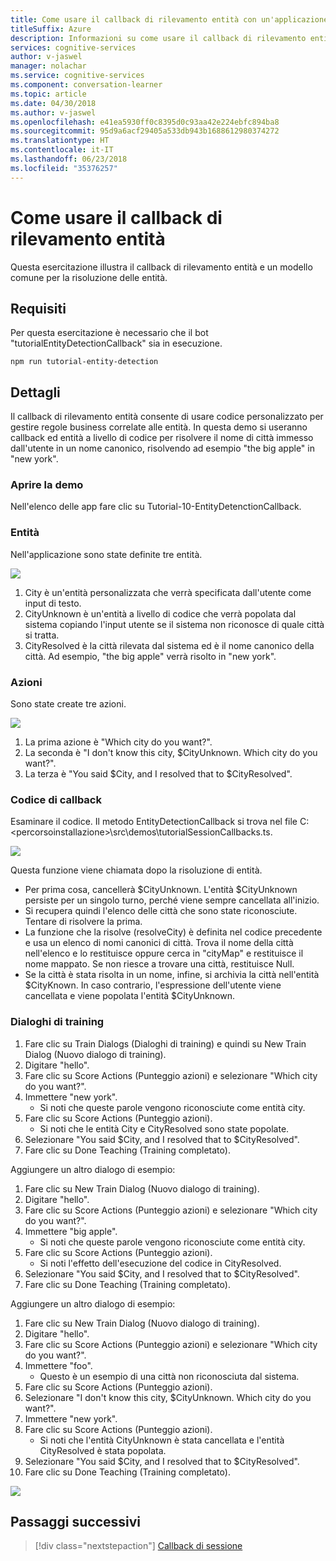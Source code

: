 ```yaml
---
title: Come usare il callback di rilevamento entità con un'applicazione di Conversation Learner - Servizi cognitivi Microsoft| Microsoft Docs
titleSuffix: Azure
description: Informazioni su come usare il callback di rilevamento entità con un'applicazione di Conversation Learner.
services: cognitive-services
author: v-jaswel
manager: nolachar
ms.service: cognitive-services
ms.component: conversation-learner
ms.topic: article
ms.date: 04/30/2018
ms.author: v-jaswel
ms.openlocfilehash: e41ea5930ff0c8395d0c93aa42e224ebfc894ba8
ms.sourcegitcommit: 95d9a6acf29405a533db943b1688612980374272
ms.translationtype: HT
ms.contentlocale: it-IT
ms.lasthandoff: 06/23/2018
ms.locfileid: "35376257"
---
```

# <a name="how-to-use-entity-detection-callback"></a>Come usare il callback di rilevamento entità

Questa esercitazione illustra il callback di rilevamento entità e un modello comune per la risoluzione delle entità.

## <a name="requirements"></a>Requisiti
Per questa esercitazione è necessario che il bot "tutorialEntityDetectionCallback" sia in esecuzione.

    npm run tutorial-entity-detection

## <a name="details"></a>Dettagli
Il callback di rilevamento entità consente di usare codice personalizzato per gestire regole business correlate alle entità. In questa demo si useranno callback ed entità a livello di codice per risolvere il nome di città immesso dall'utente in un nome canonico, risolvendo ad esempio "the big apple" in "new york".

### <a name="open-the-demo"></a>Aprire la demo

Nell'elenco delle app fare clic su Tutorial-10-EntityDetenctionCallback. 

### <a name="entities"></a>Entità

Nell'applicazione sono state definite tre entità.

![](../media/tutorial10_entities.PNG)

1. City è un'entità personalizzata che verrà specificata dall'utente come input di testo.
2. CityUnknown è un'entità a livello di codice che verrà popolata dal sistema copiando l'input utente se il sistema non riconosce di quale città si tratta.
3. CityResolved è la città rilevata dal sistema ed è il nome canonico della città. Ad esempio, "the big apple" verrà risolto in "new york".

### <a name="actions"></a>Azioni

Sono state create tre azioni. 

![](../media/tutorial10_actions.PNG)

1. La prima azione è "Which city do you want?".
2. La seconda è "I don't know this city, $CityUnknown. Which city do you want?".
3. La terza è "You said $City, and I resolved that to $CityResolved".

### <a name="callback-code"></a>Codice di callback

Esaminare il codice. Il metodo EntityDetectionCallback si trova nel file C:\<percorsoinstallazione>\src\demos\tutorialSessionCallbacks.ts.

![](../media/tutorial10_callbackcode.PNG)

Questa funzione viene chiamata dopo la risoluzione di entità.
 
- Per prima cosa, cancellerà $CityUnknown. L'entità $CityUnknown persiste per un singolo turno, perché viene sempre cancellata all'inizio.
- Si recupera quindi l'elenco delle città che sono state riconosciute. Tentare di risolvere la prima.
- La funzione che la risolve (resolveCity) è definita nel codice precedente e usa un elenco di nomi canonici di città. Trova il nome della città nell'elenco e lo restituisce oppure cerca in "cityMap" e restituisce il nome mappato. Se non riesce a trovare una città, restituisce Null.
- Se la città è stata risolta in un nome, infine, si archivia la città nell'entità $CityKnown. In caso contrario, l'espressione dell'utente viene cancellata e viene popolata l'entità $CityUnknown.

### <a name="train-dialogs"></a>Dialoghi di training

1. Fare clic su Train Dialogs (Dialoghi di training) e quindi su New Train Dialog (Nuovo dialogo di training).
2. Digitare "hello".
3. Fare clic su Score Actions (Punteggio azioni) e selezionare "Which city do you want?".
2. Immettere "new york".
    - Si noti che queste parole vengono riconosciute come entità city.
5. Fare clic su Score Actions (Punteggio azioni).
    - Si noti che le entità City e CityResolved sono state popolate.
6. Selezionare "You said $City, and I resolved that to $CityResolved".
7. Fare clic su Done Teaching (Training completato).

Aggiungere un altro dialogo di esempio:

1. Fare clic su New Train Dialog (Nuovo dialogo di training).
2. Digitare "hello".
3. Fare clic su Score Actions (Punteggio azioni) e selezionare "Which city do you want?".
2. Immettere "big apple".
    - Si noti che queste parole vengono riconosciute come entità city.
5. Fare clic su Score Actions (Punteggio azioni).
    - Si noti l'effetto dell'esecuzione del codice in CityResolved.
6. Selezionare "You said $City, and I resolved that to $CityResolved".
7. Fare clic su Done Teaching (Training completato).

Aggiungere un altro dialogo di esempio:

1. Fare clic su New Train Dialog (Nuovo dialogo di training).
2. Digitare "hello".
3. Fare clic su Score Actions (Punteggio azioni) e selezionare "Which city do you want?".
2. Immettere "foo".
    - Questo è un esempio di una città non riconosciuta dal sistema. 
5. Fare clic su Score Actions (Punteggio azioni).
6. Selezionare "I don't know this city, $CityUnknown. Which city do you want?".
7. Immettere "new york".
8. Fare clic su Score Actions (Punteggio azioni).
    - Si noti che l'entità CityUnknown è stata cancellata e l'entità CityResolved è stata popolata.
6. Selezionare "You said $City, and I resolved that to $CityResolved".
7. Fare clic su Done Teaching (Training completato).

![](../media/tutorial10_bigapple.PNG)

## <a name="next-steps"></a>Passaggi successivi

> [!div class="nextstepaction"]
> [Callback di sessione](./11-session-callbacks.md)
